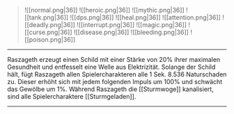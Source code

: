 > ![[normal.png|36]] ![[heroic.png|36]] ![[mythic.png|36]]
> ![[tank.png|36]] ![[dps.png|36]] ![[heal.png|36]]
> ![[attention.png|36]] ![[deadly.png|36]] ![[interrupt.png|36]]
> ![[magic.png|36]] ![[curse.png|36]] ![[disease.png|36]] ![[bleeding.png|36]] ![[poison.png|36]] 

***
Raszageth erzeugt einen Schild mit einer Stärke von 20% ihrer maximalen Gesundheit und entfesselt eine Welle aus Elektrizität. Solange der Schild hält, fügt Raszageth allen Spielercharakteren alle 1 Sek. 8.536 Naturschaden zu. Dieser erhöht sich mit jedem folgenden Impuls um 100% und schwächt das Gewölbe um 1%. Während Raszageth die [[Sturmwoge]] kanalisiert, sind alle Spielercharaktere [[Sturmgeladen]].


***